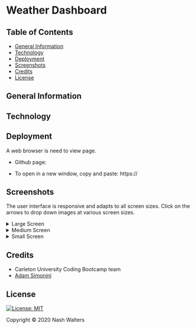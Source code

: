 # Weather Dashboard


## Table of Contents
* [General Information](#general-information)
* [Technology](#technology)
* [Deployment](#deployment)
* [Screenshots](#screenshots)
* [Credits](#credits)
* [License](#license)

## General Information



## Technology


## Deployment

A web browser is need to view page.

* Github page: []()

* To open in a new window, copy and paste: https://<span></span>

## Screenshots
The user interface is responsive and adapts to all screen sizes. Click on the arrows to drop down images at various screen sizes.
<details>
  <summary>Large Screen</summary>
  <img src="" alt= "screenshot of site at 1220px">
</details>
<details>
  <summary>Medium Screen</summary>
   <img src="" alt= "screenshot of site at 768px">
</details>
<details>
  <summary>Small Screen</summary>
   <img src="" alt= "screenshot of site at 400px">
</details>

## Credits

* Carleton University Coding Bootcamp team
* [Adam Simonini](https://github.com/adamsimonini)

## License 
[![License: MIT](https://img.shields.io/badge/License-MIT-yellow.svg)](https://opensource.org/licenses/MIT)

Copyright © 2020 Nash Walters
